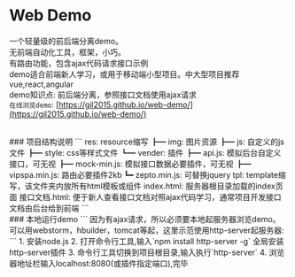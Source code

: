 # Web Demo
一个轻量级的前后端分离demo。<br>
无前端自动化工具，框架，小巧。<br>
有路由功能，包含ajax代码请求接口示例<br>
demo适合前端新人学习，或用于移动端小型项目。中大型项目推荐vue,react,angular<br>
demo知识点: 前后端分离，参照接口文档使用ajax请求<br>
`在线浏览demo`: [https://gil2015.github.io/web-demo/](https://gil2015.github.io/web-demo/)

<br>
### 项目结构说明
```
res: resource缩写
  ┣━ img: 图片资源
  ┣━ js: 自定义的js文件
  ┣━ style: css等样式文件
  ┗━ vender: 插件
         ┣━ api.js: 模拟后台自定义接口，可无视
         ┣━ mock-min.js: 模拟接口数据必要插件，可无视
         ┣━ vipspa.min.js: 路由必要插件2kb
         ┗━ zepto.min.js: 可替换jquery
tpl: template缩写，该文件夹内放所有html模板或组件
index.html: 服务器根目录加载的index页面
接口文档.html: 便于新人查看接口文档对照ajax代码学习，通常项目开发接口文档由后台给到前端
```

<br>
### 本地运行demo
```
因为有ajax请求，所以必须要本地起服务器浏览demo。
可以用webstorm，hbuilder，tomcat等起，这里示范使用http-server起服务器:
```
1. 安装node.js
2. 打开命令行工具,输入`npm install http-server -g` 全局安装http-server插件
3. 命令行工具切换到项目根目录,输入执行`http-server`
4. 浏览器地址栏输入localhost:8080(或插件指定端口),完毕
